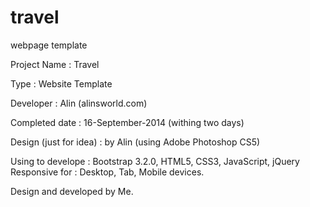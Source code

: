 travel
======

webpage template


Project Name : Travel
   
Type : Website Template 
   
Developer : Alin (alinsworld.com)
   
Completed date : 16-September-2014 (withing two days)
   
Design (just for idea) : by Alin (using Adobe Photoshop CS5)
   
Using to develope : Bootstrap 3.2.0, HTML5, CSS3, JavaScript, jQuery 
   Responsive for : Desktop, Tab, Mobile devices. 



Design and developed by Me. 
